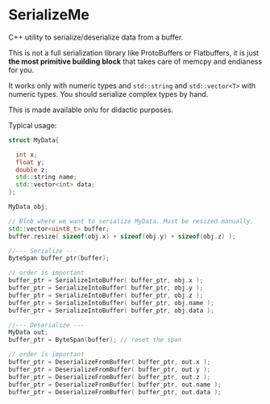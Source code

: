 # SerializeMe

C++ utility to serialize/deserialize data from a buffer.

This is not a full serialization library like ProtoBuffers or Flatbuffers, it is just **the most primitive
building block** that takes care of memcpy and endianess for you.

It works only with numeric types and `std::string` and `std::vector<T>` with numeric types. You should serialize complex types by hand.

This is made available onlu for didactic purposes.

Typical usage:

```c++
struct MyData{

  int x;
  float y;
  double z;
  std::string name;
  std::vector<int> data;
};

MyData obj;

// Blob where we want to serialize MyData. Must be resized manually.
std::vector<uint8_t> buffer;
buffer.resize( sizeof(obj.x) + sizeof(obj.y) + sizeof(obj.z) );

//--- Serialize ---
ByteSpan buffer_ptr(buffer);

// order is important
buffer_ptr = SerializeIntoBuffer( buffer_ptr, obj.x );
buffer_ptr = SerializeIntoBuffer( buffer_ptr, obj.y );
buffer_ptr = SerializeIntoBuffer( buffer_ptr, obj.z );
buffer_ptr = SerializeIntoBuffer( buffer_ptr, obj.name );
buffer_ptr = SerializeIntoBuffer( buffer_ptr, obj.data );

//--- Deserialize ---
MyData out;
buffer_ptr = ByteSpan(buffer); // reset the span

// order is important
buffer_ptr = DeserializeFromBuffer( buffer_ptr, out.x );
buffer_ptr = DeserializeFromBuffer( buffer_ptr, out.y );
buffer_ptr = DeserializeFromBuffer( buffer_ptr, out.z );
buffer_ptr = DeserializeFromBuffer( buffer_ptr, out.name );
buffer_ptr = DeserializeFromBuffer( buffer_ptr, out.data );
